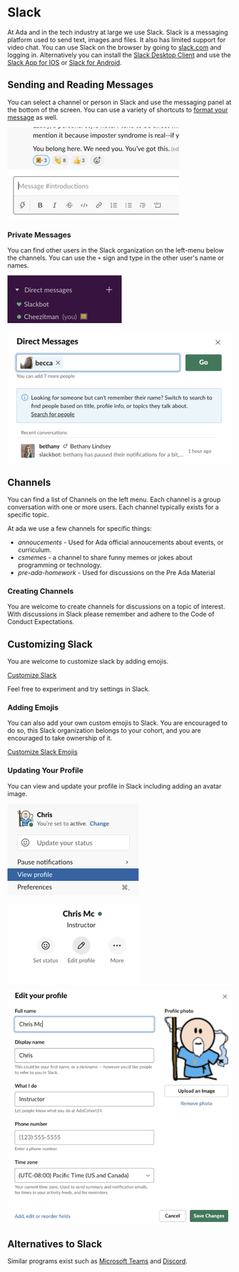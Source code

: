 # Slack

At Ada and in the tech industry at large we use Slack.  Slack is a messaging platform used to send text, images and files.  It also has limited support for video chat.  You can use Slack on the browser by going to [slack.com](https://slack.com) and logging in.  Alternatively you can install the [Slack Desktop Client](https://slack.com/downloads/mac) and use the [Slack App for IOS](https://apps.apple.com/us/app/slack/id618783545) or [Slack for Android](https://slack.com/downloads/android).

## Sending and Reading Messages

You can select a channel or person in Slack and use the messaging panel at the bottom of the screen. You can use a variety of shortcuts to [format your message](https://slack.com/help/articles/202288908-Format-your-messages) as well.  

![Sending a message](images/sending-message.png)

### Private Messages

You can find other users in the Slack organization on the left-menu below the channels.  You can use the `+` sign and type in the other user's name or names.

![Direct Messages](images/direct-messages.png)

![Direct Messages with name](images/direct-messages2.png)

## Channels

You can find a list of Channels on the left menu.  Each channel is a group conversation with one or more users.  Each channel typically exists for a specific topic.  

At ada we use a few channels for specific things:

* _annoucements_ - Used for Ada official annoucements about events, or curriculum.
* _csmemes_ - a channel to share funny memes or jokes about programming or technology.
* _pre-ada-homework_ - Used for discussions on the Pre Ada Material


### Creating Channels

You are welcome to create channels for discussions on a topic of interest.  With discussions in Slack please remember and adhere to the Code of Conduct Expectations.

## Customizing Slack

You are welcome to customize slack by adding emojis.

[Customize Slack](images/customize-slack.png)

Feel free to experiment and try settings in Slack.

### Adding Emojis

You can also add your own custom emojis to Slack.  You are encouraged to do so, this Slack organization belongs to your cohort, and you are encouraged to take ownership of it.

[Customize Slack Emojis](images/customize-slack2.png)

### Updating Your Profile

You can view and update your profile in Slack including adding an avatar image.

![view profile](images/view-profile.png)

![Edit profile](images/edit-profile.png)

![Editing a profile](images/edit-profile2.png)

## Alternatives to Slack 

Similar programs exist such as [Microsoft Teams](https://www.microsoft.com/en-us/microsoft-365/microsoft-teams/group-chat-software) and [Discord](https://discord.com/).